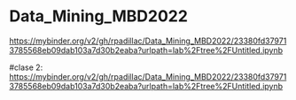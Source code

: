 # Data_Mining_MBD2022
https://mybinder.org/v2/gh/rpadillac/Data_Mining_MBD2022/23380fd379713785568eb09dab103a7d30b2eaba?urlpath=lab%2Ftree%2FUntitled.ipynb

#clase 2:
https://mybinder.org/v2/gh/rpadillac/Data_Mining_MBD2022/23380fd379713785568eb09dab103a7d30b2eaba?urlpath=lab%2Ftree%2FUntitled.ipynb


